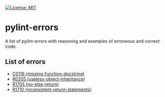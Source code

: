 [![License: MIT](https://img.shields.io/badge/License-MIT-green.svg)](https://github.com/vald-phoenix/pylint-errors/blob/master/LICENSE)

# pylint-errors

A list of pylint-errors with reasoning and examples of erroneous and
correct code.

## List of errors

- [C0116 (missing-function-docstring)](errors/C0116.md)
- [R0205 (useless-object-inheritance)](errors/R0205.md)
- [R1705 (no-else-return)](errors/R1705.md)
- [R1710 (inconsistent-return-statements)](errors/R1710.md)
